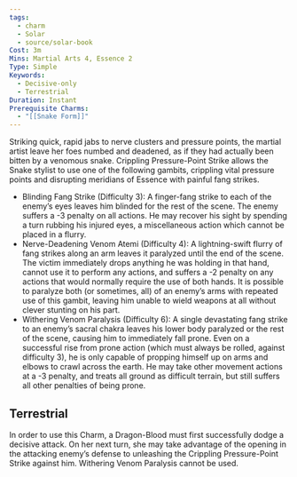 ```yaml
---
tags:
  - charm
  - Solar
  - source/solar-book
Cost: 3m
Mins: Martial Arts 4, Essence 2
Type: Simple
Keywords:
  - Decisive-only
  - Terrestrial
Duration: Instant
Prerequisite Charms:
  - "[[Snake Form]]"
---
```

Striking quick, rapid jabs to nerve clusters and pressure points, the martial artist leave her foes numbed and deadened, as if they had actually been bitten by a venomous snake. Crippling Pressure-Point Strike allows the Snake stylist to use one of the following gambits, crippling vital pressure points and disrupting meridians of Essence with painful fang strikes.
- Blinding Fang Strike (Difficulty 3): A finger-fang strike to each of the enemy’s eyes leaves him blinded for the rest of the scene. The enemy suffers a -3 penalty on all actions. He may recover his sight by spending a turn rubbing his injured eyes, a miscellaneous action which cannot be placed in a flurry.  
- Nerve-Deadening Venom Atemi (Difficulty 4): A lightning-swift flurry of fang strikes along an arm leaves it paralyzed until the end of the scene. The victim immediately drops anything he was holding in that hand, cannot use it to perform any actions, and suffers a -2 penalty on any actions that would normally require the use of both hands. It is possible to paralyze both (or sometimes, all) of an enemy’s arms with repeated use of this gambit, leaving him unable to wield weapons at all without clever stunting on his part.  
- Withering Venom Paralysis (Difficulty 6): A single devastating fang strike to an enemy’s sacral chakra leaves his lower body paralyzed or the rest of the scene, causing him to immediately fall prone. Even on a successful rise from prone action (which must always be rolled, against difficulty 3), he is only capable of propping himself up on arms and elbows to crawl across the earth. He may take other movement actions at a -3 penalty, and treats all ground as difficult terrain, but still suffers all other penalties of being prone. 

## Terrestrial

In order to use this Charm, a Dragon-Blood must first successfully dodge a decisive attack. On her next turn, she may take advantage of the opening in the attacking enemy’s defense to unleashing the Crippling Pressure-Point Strike against him. Withering Venom Paralysis cannot be used.